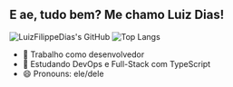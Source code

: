 ## E ae, tudo bem? Me chamo Luiz Dias! 
![LuizFilippeDias's GitHub](https://github-readme-stats.vercel.app/api?username=LuizFilippeDias\&show_icons=true)
![Top Langs](https://github-readme-stats.vercel.app/api/top-langs/?username=LuizFilippeDias\&layout=compact)  
- 🔭 Trabalho como desenvolvedor
- 🌱 Estudando DevOps e Full-Stack com TypeScript
- 😄 Pronouns: ele/dele

